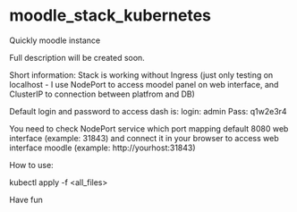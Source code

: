# moodle_stack_kubernetes
Quickly moodle instance






Full description will be created soon.

Short information:
Stack is working without Ingress (just only testing on localhost - I use NodePort to access moodel panel on web interface, and ClusterIP to connection between platfrom and DB)

Default login and password to access dash is:
login: admin
Pass: q1w2e3r4

You need to check NodePort service which port mapping default 8080 web interface (example: 31843) and connect it in your browser to access web interface moodle (example: http://yourhost:31843)


How to use:

kubectl apply -f <all_files>

Have fun
